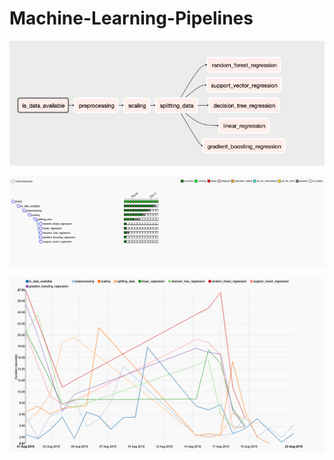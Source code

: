 # Machine-Learning-Pipelines



![](Images/Flow.png)


![](Images/Workflow_Regression.png)

![](Images/graph.png)
